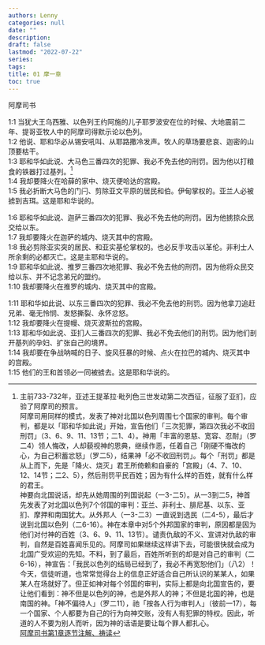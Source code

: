 ```yaml
---
authors: Lenny
categories: null
date: ""
description: 
draft: false
lastmod: "2022-07-22"
series:
tags: 
title: 01 摩一章
toc: true
---
```

阿摩司书

<!--more-->

1:1 当犹大王乌西雅、以色列王约阿施的儿子耶罗波安在位的时候、大地震前二年、提哥亚牧人中的阿摩司得默示论以色列。  
1:2 他说、耶和华必从锡安吼叫、从耶路撒冷发声。牧人的草场要悲哀、迦密的山顶要枯干。  
1:3 耶和华如此说、大马色三番四次的犯罪、我必不免去他的刑罚。因为他以打粮食的铁器打过基列。[^1]  
1:4 我却要降火在哈薛的家中、烧灭便哈达的宫殿。  
1:5 我必折断大马色的门闩、剪除亚文平原的居民和伯。伊甸掌权的。亚兰人必被掳到吉珥。这是耶和华说的。  

1:6 耶和华如此说、迦萨三番四次的犯罪、我必不免去他的刑罚。因为他掳掠众民交给以东。  
1:7 我却要降火在迦萨的城内、烧灭其中的宫殿。  
1:8 我必剪除亚实突的居民、和亚实基伦掌权的。也必反手攻击以革伦。非利士人所余剩的必都灭亡。这是主耶和华说的。  
1:9 耶和华如此说、推罗三番四次地犯罪、我必不免去他的刑罚。因为他将众民交给以东、并不记念弟兄的盟约。  
1:10 我却要降火在推罗的城内、烧灭其中的宫殿。  

1:11 耶和华如此说、以东三番四次的犯罪、我必不免去他的刑罚。因为他拿刀追赶兄弟、毫无怜悯、发怒撕裂、永怀忿怒。  
1:12 我却要降火在提幔、烧灭波斯拉的宫殿。  
1:13 耶和华如此说、亚扪人三番四次的犯罪、我必不免去他们的刑罚。因为他们剖开基列的孕妇、扩张自己的境界。  
1:14 我却要在争战呐喊的日子、旋风狂暴的时候、点火在拉巴的城内、烧灭其中的宫殿。  
1:15 他们的王和首领必一同被掳去。这是耶和华说的。  


[^1]: 主前733-732年，亚述王提革拉·毗列色三世发动第二次西征，征服了亚扪，应验了阿摩司的预言。  
阿摩司用同样的模式，发表了神对北国以色列周围七个国家的审判。每个审判，都是以「耶和华如此说」开始，宣告他们「三次犯罪，第四次我必不收回刑罚」（3、6、9、11、13节；二1、4）。神用「丰富的恩慈、宽容、忍耐」（罗二4）领人悔改，人却藐视神的恩典，继续作恶，任着自己「刚硬不悔改的心，为自己积蓄忿怒」（罗二5），结果神「必不收回刑罚」。每个「刑罚」都是从上而下，先是「降火、烧灭」君王所倚赖和自豪的「宫殿」（4、7、10、12、14节；二2、5），然后刑罚平民百姓；因为有什么样的百姓，就有什么样的君王。  
神要向北国说话，却先从她周围的列国说起（一3-二5）。从一3到二5，神首先发表了对北国以色列7个邻国的审判：亚兰、非利士、腓尼基、以东、亚扪、摩押和南国犹大。从外邦人（一3-二3）一直说到选民（二4-5），最后才说到北国以色列（二6-16）。神在本章中对5个外邦国家的审判，原因都是因为他们对付神的百姓（3、6、9、11、13节）。谴责仇敌的不义、宣讲对仇敌的审判，自然是百姓喜闻乐见的。阿摩司如果继续这样讲下去，可能很快就会成为北国广受欢迎的先知。不料，到了最后，百姓所听到的却是对自己的审判（二6-16），神宣告：「我民以色列的结局已经到了，我必不再宽恕他们」（八2）！  
今天，信徒听道，也常常觉得台上的信息正好适合自己所认识的某某人，如果某人在场就好了。但正如神对每个邻国的审判，实际上都是向北国宣告的，要让他们看到：神不但是以色列的神，也是外邦人的神；不但是北国的神，也是南国的神。「神不偏待人」（罗二11），祂「按各人行为审判人」（彼前一17），每一个国家、个人都要为自己的行为向神交账，没有人有犯罪的特权。因此，听道的人不要为别人而听，因为神的话语是要让每个罪人都扎心。  
[阿摩司书第1章逐节注解、祷读](https://cmcbiblereading.com/2016/10/02/%e9%98%bf%e6%91%a9%e5%8f%b8%e4%b9%a6%e7%ac%ac1%e7%ab%a0%e9%80%90%e8%8a%82%e6%b3%a8%e8%a7%a3%e3%80%81%e7%a5%b7%e8%af%bb/)